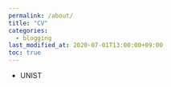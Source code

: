 ```yaml
---
permalink: /about/
title: "CV"
categories: 
  - blogging
last_modified_at: 2020-07-01T13:00:00+09:00
toc: true
---
```


- UNIST